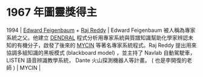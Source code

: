 # 1967 年圖靈獎得主

1994 | [Edward Feigenbaum](https://zh.wikipedia.org/wiki/%E6%84%9B%E5%BE%B7%E8%8F%AF%C2%B7%E8%B2%BB%E6%A0%B9%E9%AE%91%E5%A7%86) + [Raj Reddy](https://zh.wikipedia.org/wiki/%E6%8B%89%E5%90%89%C2%B7%E7%91%9E%E8%BF%AA) | Edward Feigenbaum 被人稱為專家系統之父。他建立 [DENDRAL](https://en.wikipedia.org/wiki/Dendral) 程式分析用專家系統與質譜知識幫助化學家辨認未知的有機分子，啟發了後來的 [MYCIN](https://en.wikipedia.org/wiki/Mycin) 等著名專家系統程式。Raj Reddy 提出用來協調多組知識的黑板模式 (blackboard model) ，並主持了 Navlab 自動駕駛車， LISTEN 語音辨識教學系統， Dante 火山探測機器人等計畫。 ( 也是李開復的老師 ) | MYCIN |
